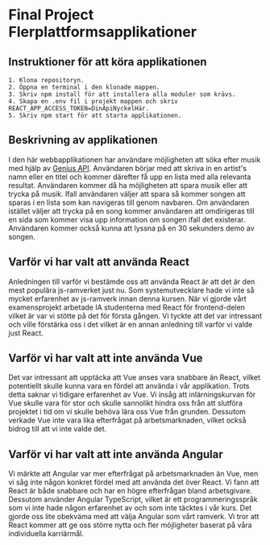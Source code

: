 # Final Project Flerplattformsapplikationer

## Instruktioner för att köra applikationen
```
1. Klona repositoryn.
2. Öppna en terminal i den klonade mappen.
3. Skriv npm install för att installera alla moduler som krävs.
4. Skapa en .env fil i projekt mappen och skriv REACT_APP_ACCESS_TOKEN=DinApiNyckelHär.
5. Skriv npm start för att starta applikationen.
```

## Beskrivning av applikationen
I den här webbapplikationen har användare möjligheten att söka efter musik med hjälp av [Genius API](https://docs.genius.com/). Användaren börjar med att skriva in en artist's namn eller en titel och kommer därefter få upp en lista med alla relevanta resultat. Användaren kommer då ha möjligheten att spara musik eller att trycka på musik. Ifall användaren väljer att spara så kommer songen att sparas i en lista som kan navigeras till genom navbaren. Om användaren istället väljer att trycka på en song kommer användaren att omdirigeras till en sida som kommer visa upp information om songen ifall det existerar. Användaren kommer också kunna att lyssna på en 30 sekunders demo av songen.

## Varför vi har valt att använda React
Anledningen till varför vi bestämde oss att använda React är att det är den mest populära js-ramverket just nu. Som systemutvecklare hade vi inte så mycket erfarenhet av js-ramverk innan denna kursen. När vi gjorde vårt examensprojekt arbetade IA studenterna med React för frontend-delen vilket är var vi stötte på det för första gången. Vi tyckte att det var intressant och ville förstärka oss i det vilket är en annan anledning till varför vi valde just React.

## Varför vi har valt att inte använda Vue
Det var intressant att upptäcka att Vue anses vara snabbare än React, vilket potentiellt skulle kunna vara en fördel att använda i vår applikation. Trots detta saknar vi tidigare erfarenhet av Vue. Vi insåg att inlärningskurvan för Vue skulle vara för stor och skulle sannolikt hindra oss från att slutföra projektet i tid om vi skulle behöva lära oss Vue från grunden. Dessutom verkade Vue inte vara lika efterfrågat på arbetsmarknaden, vilket också bidrog till att vi inte valde det.

## Varför vi har valt att inte använda Angular
Vi märkte att Angular var mer efterfrågat på arbetsmarknaden än Vue, men vi såg inte någon konkret fördel med att använda det över React. Vi fann att React är både snabbare och har en högre efterfrågan bland arbetsgivare. Dessutom använder Angular TypeScript, vilket är ett programmeringsspråk som vi inte hade någon erfarenhet av och som inte täcktes i vår kurs. Det gjorde oss lite obekväma med att välja Angular som vårt ramverk. Vi tror att React kommer att ge oss större nytta och fler möjligheter baserat på våra individuella karriärmål.
